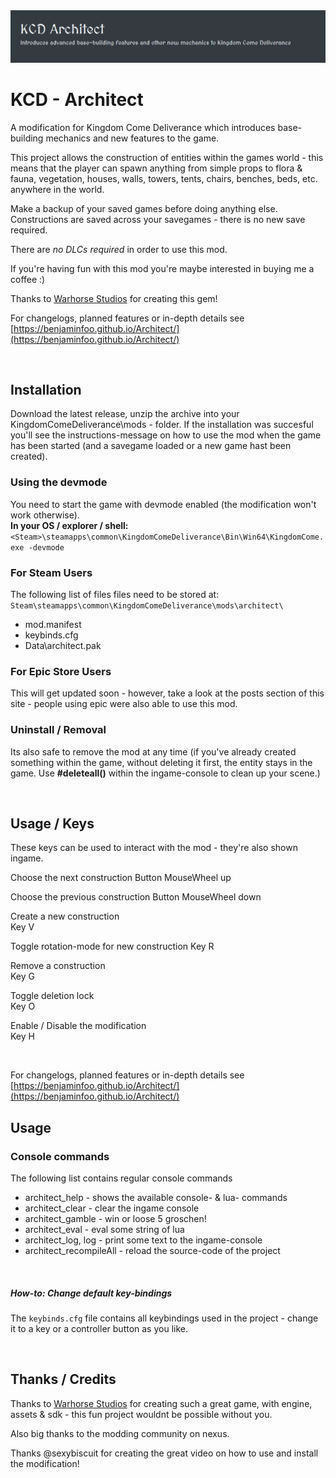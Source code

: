 <img src="docs/assets/img/architect_nm.png">  

# KCD - Architect
 
A modification for Kingdom Come Deliverance which introduces base-building mechanics and new features to the game.

This project allows the construction of entities within the games world - 
this means that the player can spawn anything from simple props to flora & fauna, vegetation, houses, walls, towers,
tents, chairs, benches, beds, etc. anywhere in the world.

Make a backup of your saved games before doing anything else.  
Constructions are saved across your savegames - there is no new save required.  

There are _no DLCs required_ in order to use this mod.

If you're having fun with this mod you're maybe interested in buying me a coffee :)

Thanks to [Warhorse Studios](https://warhorsestudios.cz) for creating this gem!

For changelogs, planned features or in-depth details see [https://benjaminfoo.github.io/Architect/](https://benjaminfoo.github.io/Architect/)

<br>

## Installation
Download the latest release, unzip the archive into your KingdomComeDeliverance\mods - folder.
If the installation was succesful you'll see the instructions-message on how to use the mod when the game has been started
(and a savegame loaded or a new game hast been created).

### Using the devmode
You need to start the game with devmode enabled (the modification won't work otherwise).  
**In your OS / explorer / shell:** 
`<Steam>\steamapps\common\KingdomComeDeliverance\Bin\Win64\KingdomCome.exe -devmode`
  
### For Steam Users
The following list of files files need to be stored at: 
`Steam\steamapps\common\KingdomComeDeliverance\mods\architect\`
- mod.manifest
- keybinds.cfg
- Data\architect.pak

### For Epic Store Users
This will get updated soon - however, take a look at the posts section of this site - people using epic were also able to use this mod.

### Uninstall / Removal
Its also safe to remove the mod at any time (if you've already created something within the game, without
deleting it first, the entity stays in the game. Use **#deleteall()** within the ingame-console to clean up your scene.)


<br>

## Usage / Keys
These keys can be used to interact with the mod - they're also shown ingame.

<div class="preformat_code">
Choose the next construction
Button MouseWheel up  

Choose the previous construction
Button MouseWheel down  

Create a new construction  
Key V

Toggle rotation-mode for new construction
Key R
                
Remove a construction  
Key G

Toggle deletion lock  
Key O

Enable / Disable the modification  
Key H

<br>

For changelogs, planned features or in-depth details see [https://benjaminfoo.github.io/Architect/](https://benjaminfoo.github.io/Architect/)


## Usage

### Console commands
The following list contains regular console commands

- architect_help - shows the available console- & lua- commands 
- architect_clear - clear the ingame console
- architect_gamble - win or loose 5 groschen!
- architect_eval - eval some string of lua
- architect_log, log - print some text to the ingame-console
- architect_recompileAll - reload the source-code of the project

<br>

##### How-to: Change default key-bindings
The `keybinds.cfg` file contains all keybindings used in the project - change it to a key or a controller button as you like.

<br>

## Thanks / Credits
Thanks to [Warhorse Studios](https://warhorsestudios.cz) for creating such a great game, with engine, assets & sdk -
this fun project wouldnt be possible without you.

Also big thanks to the modding community on nexus﻿.

Thanks @sexybiscuit for creating the great video on how to use and install the modification!

